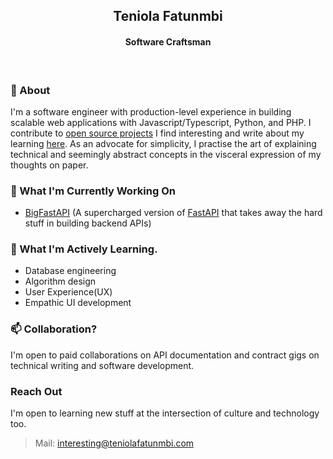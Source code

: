   
<h2 align="center">Teniola Fatunmbi</h2>

<h4 align="center">
Software Craftsman
</h4>

<br />

### 💬 About
I'm a software engineer with production-level experience in building scalable web applications with Javascript/Typescript, Python, and PHP. I contribute to [open source projects](#open-source-projects-i'm-actively-contributing-to) I find interesting and write about my learning <a href="https://hashnode.com/@devteni">here</a>. As an advocate for simplicity, I practise the art of explaining technical and seemingly abstract concepts in the visceral expression of my thoughts on paper.


### :construction: What I'm Currently Working On
- [BigFastAPI](https://github.com/bigfastcode/bigfastapi) (A supercharged version of [FastAPI](fastapi.tiangolo.com) that takes away the hard stuff in building backend APIs)

### :book: What I'm Actively Learning.
- Database engineering
- Algorithm design
- User Experience(UX)
- Empathic UI development

###  📫 Collaboration? 
I'm open to paid collaborations on API documentation and contract gigs on technical writing and software development.

### Reach Out
I'm open to learning new stuff at the intersection of culture and technology too.
> Mail: interesting@teniolafatunmbi.com


<!---
devteni/devteni is a ✨ special ✨ repository because its `README.md` (this file) appears on your GitHub profile.
You can click the Preview link to take a look at your changes.
--->
